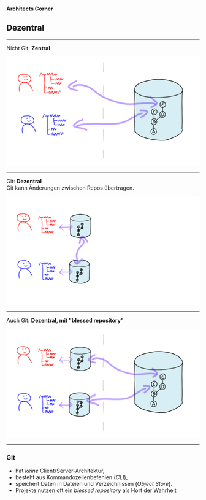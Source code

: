 
#### Architects Corner

## Dezentral


---

Nicht Git: **Zentral**

![Zentral](zentral-dezentral-1.png)


---


Git: **Dezentral**  
Git kann Änderungen zwischen Repos übertragen.

![Dezentraler Austausch](zentral-dezentral-3.png)



---


Auch Git: **Dezentral, mit "blessed repository"**

![Dezentral](zentral-dezentral-2.png)


---


### Git

 * hat *keine* Client/Server-Architektur,
 * besteht aus Kommandozeilenbefehlen (*CLI*),
 * speichert Daten in Dateien und Verzeichnissen
   (*Object Store*).
 * Projekte nutzen oft ein *blessed repository* als Hort der Wahrheit



